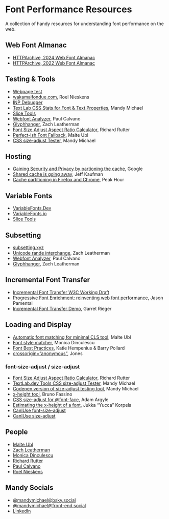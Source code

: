 # Font Performance Resources
A collection of handy resources for understanding font performance on the web.

## Web Font Almanac
- [HTTPArchive, 2024 Web Font Almanac](https://almanac.httparchive.org/en/2024/fonts)
- [HTTPArchive, 2022 Web Font Almanac](https://almanac.httparchive.org/en/2022/fonts)

## Testing & Tools
- [Webpage test](https://www.webpagetest.org/)
- [wakamaifondue.com](https://wakamaifondue.com/), Roel Nieskens
- [INP Debugger](https://www.debugbear.com/inp-debugger)
- [Text Lab CSS Stats for Font & Text Properties](https://textlab.dev/tools/css-text-stats), Mandy Michael
- [Slice Tools](https://github.com/source-foundry/Slice)
- [Webfont Analyzer](https://tools.paulcalvano.com/wpt-font-analysis/), Paul Calvano
- [Glyphhanger](https://github.com/zachleat/glyphhanger), Zach Leatherman
- [Font Size Adjust Aspect Ratio Calculator](https://clagnut.com/sandbox/font-size-adjust-ex.html), Richard Rutter
- [Perfect-ish Font Fallback](https://www.industrialempathy.com/perfect-ish-font-fallback), Malte Ubl
- [CSS size-adjust Tester](https://textlab.dev/tools/css-size-adjust-tester), Mandy Michael

## Hosting
- [Gaining Security and Privacy by partioning the cache](https://developer.chrome.com/blog/http-cache-partitioning), Google
- [Shared cache is going away](https://www.jefftk.com/p/shared-cache-is-going-away), Jeff Kaufman
- [Cache partitioning in Firefox and Chrome](https://www.peakhour.io/blog/cache-partitioning-firefox-chrome/), Peak Hour

## Variable Fonts
- [VariableFonts.Dev](https://variablefonts.dev)
- [VariableFonts.io](https://variablefonts.io)
- [Slice Tools](https://github.com/source-foundry/Slice)

## Subsetting
- [subsetting.xyz](https://subsetting.xyz)
- [Unicode rande interchange](https://www.zachleat.com/unicode-range-interchange), Zach Leatherman
- [Webfont Analyzer](https://tools.paulcalvano.com/wpt-font-analysis/), Paul Calvano
- [Glyphhanger](https://github.com/zachleat/glyphhanger), Zach Leatherman

## Incremental Font Transfer
- [Incremental Font Transfer W3C Working Draft](https://www.w3.org/TR/2024/WD-IFT-20240709/)
- [Progressive Font Enrichment: reinventing web font performance](https://rwt.io/typography-tips/progressive-font-enrichment-reinventing-web-font-performance), Jason Pamental
- [Incremental Font Transfer Demo](https://garretrieger.github.io/ift-demo), Garret Rieger

## Loading and Display
- [Automatic font matching for minimal CLS tool](https://www.industrialempathy.com/perfect-ish-font-fallback/?font=Oswald), Malte Ubl
- [Font style matcher](https://meowni.ca/font-style-matcher/), Monica Dinculescu
- [Font Best Practices](https://web.dev/articles/font-best-practices), Katie Hempenius & Barry Pollard
- [crossorigin=”anonymous”](https://words.getsubsecond.com/crossorigin-anonymous-98c9e866bc0c), Jones

### font-size-adjust / size-adjust
- [Font Size Adjust Aspect Ratio Calculator](https://clagnut.com/sandbox/font-size-adjust-ex.html), Richard Rutter
- [TextLab.dev Tools CSS size-adjust Tester](https://textlab.dev/tools/css-size-adjust-tester), Mandy Michael
- [Codepen version of size-adjust testing tool](https://codepen.io/mandymichael/pen/YzmNxZy), Mandy Michael
- [x-height tool](https://www.brunildo.org/test/xheight.pl), Bruno  Fassino
- [CSS size-adjust for @font-face](https://web.dev/articles/css-size-adjust), Adam Argyle
- [Estimating the x-height of a font](https://jkorpela.fi/x-height.html), Jukka “Yucca” Korpela
- [CanIUse font-size-adjust](https://caniuse.com/?search=font-size-adjust)
- [CanIUse size-adjust](https://caniuse.com/mdn-css_at-rules_font-face_size-adjust)

## People
- [Malte Ubl](https://www.industrialempathy.com/about/)
- [Zach Leatherman](https://www.zachleat.com/)
- [Monica Dinculescu](https://meowni.ca/)
- [Richard Rutter](https://clagnut.com/)
- [Paul Calvano](https://paulcalvano.com/about/)
- [Roel Nieskens](https://pixelambacht.nl/)
  
## Mandy Socials
- [@mandymichael@bsky.social](https://bsky.app/profile/mandymichael.bsky.social)
- [@mandymichael@front-end.social](https://front-end.social/@mandymichael/)
- [LinkedIn](https://www.linkedin.com/in/mandykerr/)



